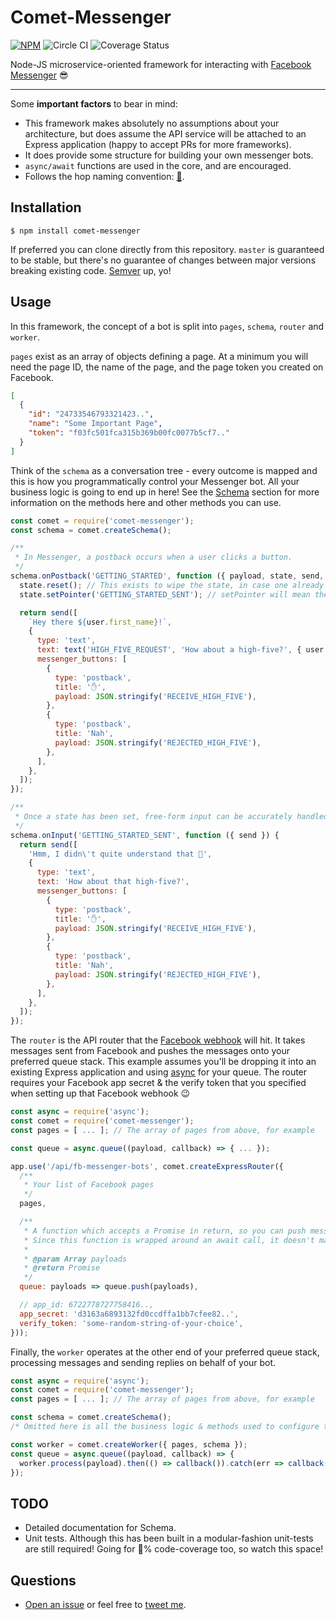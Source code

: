 # Comet-Messenger

[![NPM](https://badge.fury.io/js/comet-messenger.svg)](https://www.npmjs.com/package/comet-messenger)
![Circle CI](https://circleci.com/gh/car-throttle/comet-messenger/tree/master.svg?style=shield)
![Coverage Status](https://coveralls.io/repos/car-throttle/comet-messenger/badge.svg?branch=master&service=github)

Node-JS microservice-oriented framework for interacting with
[Facebook Messenger](https://developers.facebook.com/products/messenger/) :sunglasses:

----

Some **important factors** to bear in mind:

- This framework makes absolutely no assumptions about your architecture, but does assume the API service will be
  attached to an Express application (happy to accept PRs for more frameworks).
- It does provide some structure for building your own messenger bots.
- `async/await` functions are used in the core, and are encouraged.
- Follows the hop naming convention: [:beers:](https://en.wikipedia.org/wiki/List_of_hop_varieties#Comet).

## Installation

```
$ npm install comet-messenger
```

If preferred you can clone directly from this repository. `master` is guaranteed to be stable, but there's no guarantee
of changes between major versions breaking existing code. [Semver](https://github.com/npm/node-semver) up, yo!

## Usage

In this framework, the concept of a bot is split into `pages`, `schema`, `router` and `worker`.

`pages` exist as an array of objects defining a page. At a minimum you will need the page ID, the name of the page, and
the page token you created on Facebook.

```json
[
  {
    "id": "24733546793321423..",
    "name": "Some Important Page",
    "token": "f03fc501fca315b369b00fc0077b5cf7.."
  }
]
```

Think of the `schema` as a conversation tree - every outcome is mapped and this is how you programmatically control
your Messenger bot. All your business logic is going to end up in here! See the [Schema](#Schema) section for more
information on the methods here and other methods you can use.

```js
const comet = require('comet-messenger');
const schema = comet.createSchema();

/**
 * In Messenger, a postback occurs when a user clicks a button.
 */
schema.onPostback('GETTING_STARTED', function ({ payload, state, send, text, user }) {
  state.reset(); // This exists to wipe the state, in case one already exists
  state.setPointer('GETTING_STARTED_SENT'); // setPointer will mean the

  return send([
    `Hey there ${user.first_name}!`,
    {
      type: 'text',
      text: text('HIGH_FIVE_REQUEST', 'How about a high-five?', { user }),
      messenger_buttons: [
        {
          type: 'postback',
          title: '✋',
          payload: JSON.stringify('RECEIVE_HIGH_FIVE'),
        },
        {
          type: 'postback',
          title: 'Nah',
          payload: JSON.stringify('REJECTED_HIGH_FIVE'),
        },
      ],
    },
  ]);
});

/**
 * Once a state has been set, free-form input can be accurately handled!
 */
schema.onInput('GETTING_STARTED_SENT', function ({ send }) {
  return send([
    'Hmm, I didn\'t quite understand that 🙁',
    {
      type: 'text',
      text: 'How about that high-five?',
      messenger_buttons: [
        {
          type: 'postback',
          title: '✋',
          payload: JSON.stringify('RECEIVE_HIGH_FIVE'),
        },
        {
          type: 'postback',
          title: 'Nah',
          payload: JSON.stringify('REJECTED_HIGH_FIVE'),
        },
      ],
    },
  ]);
});
```

The `router` is the API router that the
[Facebook webhook](https://developers.facebook.com/docs/messenger-platform/webhook-reference) will hit. It takes
messages sent from Facebook and pushes the messages onto your preferred queue stack. This example assumes you'll be
dropping it into an existing Express application and using [async](https://npm.im/async) for your queue. The router
requires your Facebook app secret & the verify token that you specified when setting up that Facebook webhook :wink:

```js
const async = require('async');
const comet = require('comet-messenger');
const pages = [ ... ]; // The array of pages from above, for example

const queue = async.queue((payload, callback) => { ... });

app.use('/api/fb-messenger-bots', comet.createExpressRouter({
  /**
   * Your list of Facebook pages
   */
  pages,

  /**
   * A function which accepts a Promise in return, so you can push messages onto your preferred queue stack.
   * Since this function is wrapped around an await call, it doesn't matter if this function is asynchronous or not.
   *
   * @param Array payloads
   * @return Promise
   */
  queue: payloads => queue.push(payloads),

  // app_id: 6722778727758416..,
  app_secret: 'd3163a6893132fd0ccdffa1bb7cfee82..',
  verify_token: 'some-random-string-of-your-choice',
}));
```

Finally, the `worker` operates at the other end of your preferred queue stack, processing messages and sending replies
on behalf of your bot.

```js
const async = require('async');
const comet = require('comet-messenger');
const pages = [ ... ]; // The array of pages from above, for example

const schema = comet.createSchema();
/* Omitted here is all the business logic & methods used to configure the schema */

const worker = comet.createWorker({ pages, schema });
const queue = async.queue((payload, callback) => {
  worker.process(payload).then(() => callback()).catch(err => callback(err));
});
```

## TODO

- Detailed documentation for Schema.
- Unit tests. Although this has been built in a modular-fashion unit-tests are still required!
  Going for :100:% code-coverage too, so watch this space!

## Questions

- [Open an issue](https://github.com/car-throttle/comet-messenger/issues) or feel free to
  [tweet me](https://twitter.com/jdrydn).
